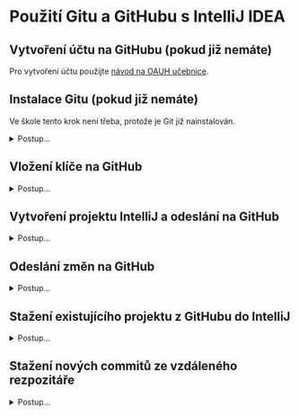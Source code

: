# Použití Gitu a GitHubu s IntelliJ IDEA

## Vytvoření účtu na GitHubu (pokud již nemáte)

Pro vytvoření účtu použijte [návod na OAUH učebnice](https://github.com/oauh-ucebnice/github-registrace).


## Instalace Gitu (pokud již nemáte)

Ve škole tento krok není třeba, protože je Git již nainstalován.

   <details><summary>Postup...</summary>
1. Git stáhnete ze stránek: [git-scm.com](https://git-scm.com/download/).

1. Při instalaci je třeba potvrdit větší množství voleb, ale většinu z&nbsp;nich lze ponechat ve výchozím nastavení. Změňte si pouze výchozí editor pro úpravu commit message.

   <details><summary>První část postupu (zvolte sami či ponechte výchozí)...</summary>

    1. <br />![](img/git-install_010_download.png)
    1. <br />![](img/git-install_020_64bit.png)
    1. <br />![](img/git-install_030_licence.png)
    1. <br />![](img/git-install_040_folder.png)
    1. <br />![](img/git-install_050_components.png)
    1. <br />![](img/git-install_060_menu.png)

   </details>


1. Zvolte textový editor pro instalaci<br />
   - Zvolte si editor podle své volby. Můžete například použít výchozí editor pro Windows: Notepad
   > Pokud jste na editor _vim_ zvyklí, samozřejmě si můžete ponechat _vim_. Pro běžného uživatele počítače bez dalších zkušeností ale _vim_ není příliš intuitivní na ovládání!

   - ![](img/git-install_070_no-vim.png)<br />![](img/git-install_075_use-notepad.png).

1. Zbytek instalace už nejspíš můžete ponechat beze změny (volby se mohou lišit)

   <details><summary>Druhá část postupu (zvolte sami či ponechte výchozí)...</summary>

    1. <br />![](img/git-install_080_main-branch.png)
    1. <br />![](img/git-install_090_both-git-bash.png)
    1. <br />![](img/git-install_100_bundled-ssh.png)
    1. <br />![](img/git-install_110_openssh.png)
    1. <br />![](img/git-install_120_crlf.png)
    1. <br />![](img/git-install_130_tty.png)
    1. <br />![](img/git-install_140_fast-forward.png)
    1. <br />![](img/git-install_150_credential-manager.png)
    1. <br />![](img/git-install_160_extra.png)
    1. <br />![](img/git-install_170_experimental.png)
    1. <br />![](img/git-install_180_install.png)


   </details>

</details>


## Vložení klíče na GitHub

<details><summary>Postup...</summary>

1. <br />![](img/github-key_010_cmd.png)
1. Nastavte si uživatelské jméno pro zápis autora změn.<br />Použijte uživatelské jméno a e-mail vašeho účtu na GitHubu:
    ```bash
    git config --global user.email "vas-email@domena.cz"
    git config --global user.name "Uživatelské jméno na GitHubu"
    ```
    <br />![](img/github-key_015_git-config.png)
1. Spusťte `ssh-keygen` a nechte si vygenerovat klíče:
    ```bash
    ssh-keygen -t rsa
    ```
    <br />![](img/github-key_020_ssh-keygen.png)
    1. Pokud už jste někdy klíč vytvářeli, můžete použít ten původní.
    1. Cestu ke klíči ponechte výchozí.
    1. Heslo doporučujeme nezadávat, protože byste ho museli zadávat při každém commitu.
1. <br />![](img/github-key_030_ssh-dir.png)
1. <br />![](img/github-key_040_ssh-content.png)
1. <br />![](img/github-key_050_idrsapub-open.png)
1. <br />![](img/github-key_060_notepad.png)
1. <br />![](img/github-key_070_notepad-content.png)
1. <br />![](img/github-key_080_add-key.png)
1. <br />![](img/github-key_090_new-key.png)
1. <br />![](img/github-key_100_add-key.png)

</details>

## Vytvoření projektu IntelliJ a odeslání na GitHub
<details><summary>Postup...</summary>

1. <br />![](img/github-ij_010_new-project.png)
1. <br />![](img/github-ij_020_create-git-repo.png)
1. <br />![](img/github-ij_030_share-github.png)
1. <br />![](img/github-ij_045_repo-account-set.png)
1. <br />![](img/github-ij_050_no-settings.png)
1. <br />![](img/github-ij_060_gitignore.png)
1. <br />![](img/github-ij_065_gitignore-input.png)

</details>

## Odeslání změn na GitHub

<details><summary>Postup...</summary>

1. <br />![](img/github-ij_070_commit.png)
1. <br />![](img/github-ij_080_history.png)
1. <br />![](img/github-ij_090_push.png)
1. <br />![](img/github-ij_095_push-list.png)
1. <br />![](img/github-ij_100_repo.png)
1. <br />![](img/github-ij_110_repo-content.png)

</details>

## Stažení existujícího projektu z GitHubu do IntelliJ

<details><summary>Postup...</summary>

1. Zkopírujte si adresu repozitáře:<br />![](img/github-ij_500_copy-ssh-link.png)
1. Zadejte adresu do úvodního okna po spuštění IntelliJ:<br />
   Pokud máte otevřen jiný projekt, zavřete ho.<br />![](img/github-ij_510_get-from-vcs.png)
1. <br />![](img/github-ij_520_clone.png)

</details>

## Stažení nových commitů ze vzdáleného rezpozitáře

<details><summary>Postup...</summary>

V&nbsp;době, kdy s&nbsp;repozitářem nepracujete, mohlo dojít k&nbsp;nahrání nových commitů do vzdáleného repozitáře.
Mohlo to nastat tak, že:
- Někdo z&nbsp;vašich kolegů nahrál do vzdáleného repozitáře své úpravy.
- Vy jste provedli úpravy projektu na jiném počítači a nahráli změny do repozitáře.

Před začátkem další práce je třeba tyto commity stáhnout tak, abyste měli k&nbsp;dispozici aktuální verzi kódu (pozor, toto se neprovádí automaticky).

1. Otevřete si projekt v&nbsp;IntelliJ a stiskněte „modrou šipku dolů“ („Update project“):<br />
   ![Klikněte na modrou šipku „Update project...“](img/github-ij_600_pull.png)
1. Pokud jste provedli nové commity a ve vzdáleném repozitáři vznikly také nové commity, můžete je zařadit do historie dvojím způsobem:
   1. _merge_ &hellip; commity budou řazeny časově, můžou být tedy promíchány commity z&nbsp;lokálního repozitáře a mezi nimi commity ze vzdáleného. (Hodí se, pokud jste prováděli navzájem nezávislé commity a chcete v&nbsp;historii zachovat časovou posloupnost akcí.)
   2. _rebase_ &hellip; v&nbsp;historii budou nejprve všechny commity ze vzdáleného repozitáře a pak teprve všechny nové commity z&nbsp;lokálního repozitáře. (Hodí se, pokud jste dělali lokální více commitů, které ale dohromady tvoří jednu akci.)
   ![Vyberte strategii řazení nových commitů „merge“ nebo „rebase“...](img/github-ij_610_merge-rebase.png)
1. Pokud některé vzdálené commity upravují stejné řádky, které jste mezitím měnil(a) i vy, dojde ke _kolizi_ a IntelliJ zobrazí vedle sebe kód ze vzdáleného repozitáře a z&nbsp;vašeho lokálního repozitáře. Musíte pak rozhodnout, jak má výsledek vypadat.
1. Nyní budete mít v&nbsp;historii všechny commity z&nbsp;lokálního i vzdáleného repozitáře a aktuální kód.

</details>
